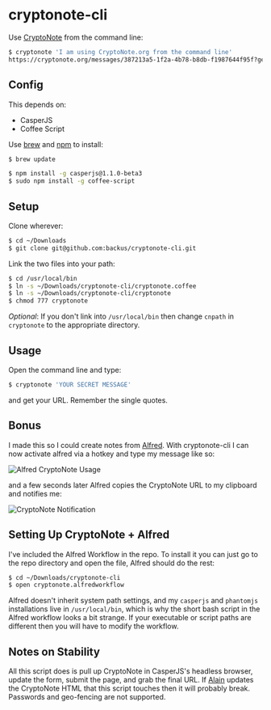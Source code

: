 cryptonote-cli
==============

Use [CryptoNote](https://cryptonote.org/) from the command line:

```bash
$ cryptonote 'I am using CryptoNote.org from the command line'
https://cryptonote.org/messages/387213a5-1f2a-4b78-b8db-f1987644f95f?gen_password=hhIttjzTGeDnQc6vcfsdbo4WXirSBbAt
```

Config
------

This depends on:

 * CasperJS
 * Coffee Script

Use [brew](http://brew.sh/) and [npm](https://npmjs.org/) to install:

```bash
$ brew update
```

```bash
$ npm install -g casperjs@1.1.0-beta3
$ sudo npm install -g coffee-script
```

Setup
-----

Clone wherever:

```bash
$ cd ~/Downloads
$ git clone git@github.com:backus/cryptonote-cli.git
```

Link the two files into your path:

```bash
$ cd /usr/local/bin
$ ln -s ~/Downloads/cryptonote-cli/cryptonote.coffee
$ ln -s ~/Downloads/cryptonote-cli/cryptonote
$ chmod 777 cryptonote
```

*Optional*: If you don't link into `/usr/local/bin` then change `cnpath` in `cryptonote` to the appropriate directory.

Usage
-----

Open the command line and type:

```bash
$ cryptonote 'YOUR SECRET MESSAGE'
```

and get your URL. Remember the single quotes.

Bonus
-----

I made this so I could create notes from [Alfred](http://www.alfredapp.com/). With cryptonote-cli I can now activate alfred via a hotkey and type my message like so:

![Alfred CryptoNote Usage](http://i.imgur.com/Tua0KSf.png)

and a few seconds later Alfred copies the CryptoNote URL to my clipboard and notifies me:

![CryptoNote Notification](http://i.imgur.com/qG5JfTC.png)

Setting Up CryptoNote + Alfred
------------------------------

I've included the Alfred Workflow in the repo.  To install it you can just go to the repo directory and open the file, Alfred should do the rest:

```bash
$ cd ~/Downloads/cryptonote-cli
$ open cryptonote.alfredworkflow
```

Alfred doesn't inherit system path settings, and my `casperjs` and `phantomjs` installations live in `/usr/local/bin`, which is why the short bash script in the Alfred workflow looks a bit strange.  If your executable or script paths are different then you will have to modify the workflow.

Notes on Stability
------------------

All this script does is pull up CryptoNote in CasperJS's headless browser, update the form, submit the page, and grab the final URL.  If [Alain](https://github.com/alainmeier/cryptonote) updates the CryptoNote HTML that this script touches then it will probably break.  Passwords and geo-fencing are not supported.
